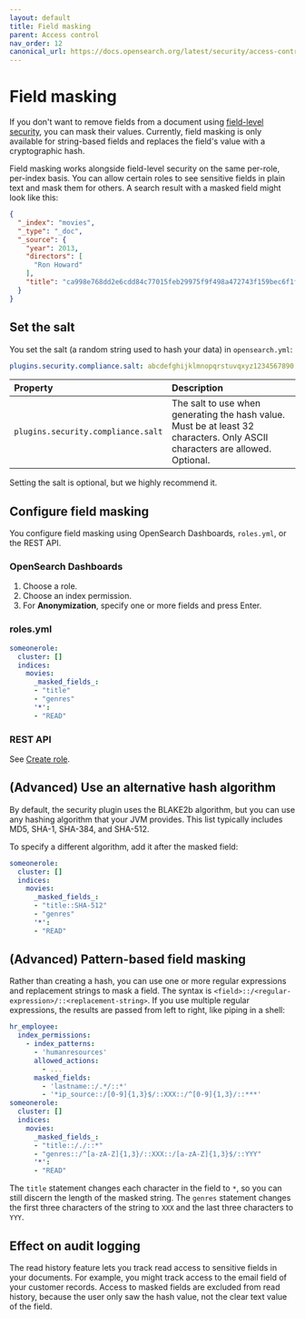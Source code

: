 ```yaml
---
layout: default
title: Field masking
parent: Access control
nav_order: 12
canonical_url: https://docs.opensearch.org/latest/security/access-control/field-masking/
---
```


# Field masking

If you don't want to remove fields from a document using [field-level security]({{site.url}}{{site.baseurl}}/security-plugin/access-control/field-level-security/), you can mask their values. Currently, field masking is only available for string-based fields and replaces the field's value with a cryptographic hash.

Field masking works alongside field-level security on the same per-role, per-index basis. You can allow certain roles to see sensitive fields in plain text and mask them for others. A search result with a masked field might look like this:

```json
{
  "_index": "movies",
  "_type": "_doc",
  "_source": {
    "year": 2013,
    "directors": [
      "Ron Howard"
    ],
    "title": "ca998e768dd2e6cdd84c77015feb29975f9f498a472743f159bec6f1f1db109e"
  }
}
```


## Set the salt

You set the salt (a random string used to hash your data) in `opensearch.yml`:

```yml
plugins.security.compliance.salt: abcdefghijklmnopqrstuvqxyz1234567890
```

Property | Description
:--- | :---
`plugins.security.compliance.salt` | The salt to use when generating the hash value. Must be at least 32 characters. Only ASCII characters are allowed. Optional.

Setting the salt is optional, but we highly recommend it.


## Configure field masking

You configure field masking using OpenSearch Dashboards, `roles.yml`, or the REST API.

### OpenSearch Dashboards

1. Choose a role.
1. Choose an index permission.
1. For **Anonymization**, specify one or more fields and press Enter.


### roles.yml

```yml
someonerole:
  cluster: []
  indices:
    movies:
      _masked_fields_:
      - "title"
      - "genres"
      '*':
      - "READ"
```


### REST API

See [Create role]({{site.url}}{{site.baseurl}}/security-plugin/access-control/api#create-role).


## (Advanced) Use an alternative hash algorithm

By default, the security plugin uses the BLAKE2b algorithm, but you can use any hashing algorithm that your JVM provides. This list typically includes MD5, SHA-1, SHA-384, and SHA-512.

To specify a different algorithm, add it after the masked field:

```yml
someonerole:
  cluster: []
  indices:
    movies:
      _masked_fields_:
      - "title::SHA-512"
      - "genres"
      '*':
      - "READ"
```


## (Advanced) Pattern-based field masking

Rather than creating a hash, you can use one or more regular expressions and replacement strings to mask a field. The syntax is `<field>::/<regular-expression>/::<replacement-string>`. If you use multiple regular expressions, the results are passed from left to right, like piping in a shell:

```yml
hr_employee:
  index_permissions:
    - index_patterns:
      - 'humanresources'
      allowed_actions:
        - ...
      masked_fields:
        - 'lastname::/.*/::*'
        - '*ip_source::/[0-9]{1,3}$/::XXX::/^[0-9]{1,3}/::***'
someonerole:
  cluster: []
  indices:
    movies:
      _masked_fields_:
      - "title::/./::*"
      - "genres::/^[a-zA-Z]{1,3}/::XXX::/[a-zA-Z]{1,3}$/::YYY"
      '*':
      - "READ"

```

The `title` statement changes each character in the field to `*`, so you can still discern the length of the masked string. The `genres` statement changes the first three characters of the string to `XXX` and the last three characters to `YYY`.


## Effect on audit logging

The read history feature lets you track read access to sensitive fields in your documents. For example, you might track access to the email field of your customer records. Access to masked fields are excluded from read history, because the user only saw the hash value, not the clear text value of the field.
